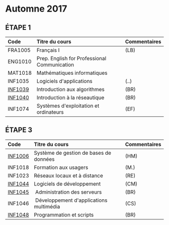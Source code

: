 # Automne 2017

## ÉTAPE 1

|     Code	                                                     | Titre du cours                               | Commentaires           |
|:---------------------------------------------------------------|:-------------------------------------------- |:-----------------------| 
| FRA1005	                                                       | Français I                                   | (LB)                   |
| ENG1010	                                                       | Prep. English for Professional Communication |                        |
| MAT1018	                                                       | Mathématiques informatiques                  |                        |
| INF1035	                                                       | Logiciels d'applications                     | (..)                   |
| [INF1039](https://github.com/CollegeBoreal/INF1039-201-17A-02) | Introduction aux algorithmes                 | (BR)                   |
| [INF1040](https://github.com/CollegeBoreal/INF1040-201-17A-02) | Introduction à la réseautique                | (BR)                   |
| INF1074	                                                       | Systèmes d'exploitation et ordinateurs       | (EF)                   |

## ÉTAPE 3

|     Code	                                                     | Titre du cours                               | Commentaires           |
|:---------------------------------------------------------------|:-------------------------------------------- |:-----------------------| 
| [INF1006](https://github.com/CollegeBoreal/INF1006-201-17A-02) |	Système de gestion de bases de données      |  (HM)                  |
| INF1018                                                        | Formation aux usagers                        |  (M.)                  |
| INF1023                                                        | Réseaux locaux et à distance                 |  (RE)                  |
| [INF1044](https://github.com/CollegeBoreal/INF1044-201-17A-02) | Logiciels de développement                   |  (CM)                  |
| [INF1045](https://github.com/CollegeBoreal/INF1045-17A)        | Administration des serveurs                  |  (BR)                  |
| INF1046                                                        | Développement d'applications multimédia      |  (CS)                  |
| [INF1048](https://github.com/CollegeBoreal/INF1048-201-17A-02) | Programmation et scripts                     |  (BR)                  |

